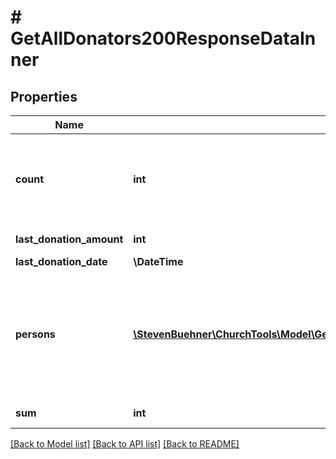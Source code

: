 # # GetAllDonators200ResponseDataInner

## Properties

Name | Type | Description | Notes
------------ | ------------- | ------------- | -------------
**count** | **int** | Total number of donations in the specified accounting period. | [optional]
**last_donation_amount** | **int** | Value is in cent. | [optional]
**last_donation_date** | **\DateTime** |  | [optional]
**persons** | [**\StevenBuehner\ChurchTools\Model\GetAllCampuses200ResponseDataInnerTeamInnerPerson[]**](GetAllCampuses200ResponseDataInnerTeamInnerPerson.md) | Contains either one element (a single donator) or two elements (donator and their spouse). | [optional]
**sum** | **int** | Value is in cent. | [optional]

[[Back to Model list]](../../README.md#models) [[Back to API list]](../../README.md#endpoints) [[Back to README]](../../README.md)
